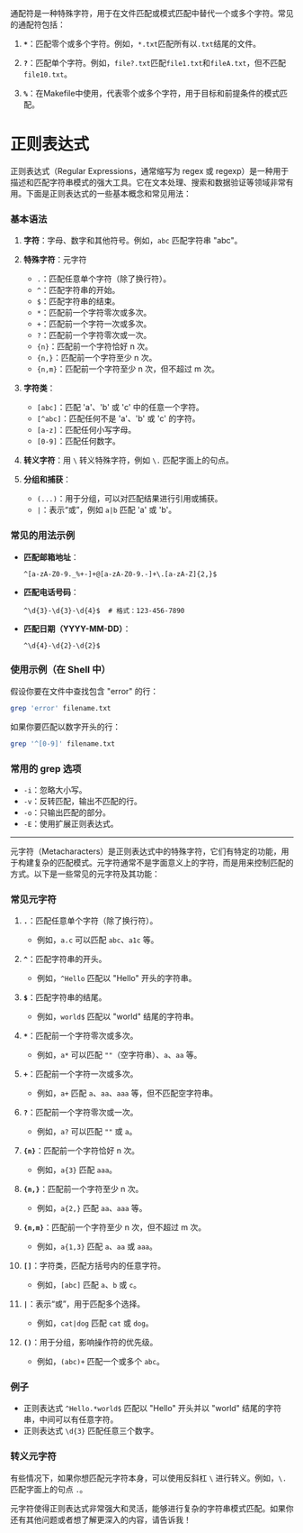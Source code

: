 通配符是一种特殊字符，用于在文件匹配或模式匹配中替代一个或多个字符。常见的通配符包括：

1. **`*`**：匹配零个或多个字符。例如，`*.txt`匹配所有以`.txt`结尾的文件。

2. **`?`**：匹配单个字符。例如，`file?.txt`匹配`file1.txt`和`fileA.txt`，但不匹配`file10.txt`。

3. **`%`**：在Makefile中使用，代表零个或多个字符，用于目标和前提条件的模式匹配。

# 正则表达式
正则表达式（Regular Expressions，通常缩写为 regex 或 regexp）是一种用于描述和匹配字符串模式的强大工具。它在文本处理、搜索和数据验证等领域非常有用。下面是正则表达式的一些基本概念和常见用法：

### 基本语法

1. **字符**：字母、数字和其他符号。例如，`abc` 匹配字符串 "abc"。

2. **特殊字符**：元字符
   - `.`：匹配任意单个字符（除了换行符）。
   - `^`：匹配字符串的开始。
   - `$`：匹配字符串的结束。
   - `*`：匹配前一个字符零次或多次。
   - `+`：匹配前一个字符一次或多次。
   - `?`：匹配前一个字符零次或一次。
   - `{n}`：匹配前一个字符恰好 n 次。
   - `{n,}`：匹配前一个字符至少 n 次。
   - `{n,m}`：匹配前一个字符至少 n 次，但不超过 m 次。

3. **字符类**：
   - `[abc]`：匹配 'a'、'b' 或 'c' 中的任意一个字符。
   - `[^abc]`：匹配任何不是 'a'、'b' 或 'c' 的字符。
   - `[a-z]`：匹配任何小写字母。
   - `[0-9]`：匹配任何数字。

4. **转义字符**：用 `\` 转义特殊字符，例如 `\.` 匹配字面上的句点。

5. **分组和捕获**：
   - `(...)`：用于分组，可以对匹配结果进行引用或捕获。
   - `|`：表示“或”，例如 `a|b` 匹配 'a' 或 'b'。

### 常见的用法示例

- **匹配邮箱地址**：
  ```regex
  ^[a-zA-Z0-9._%+-]+@[a-zA-Z0-9.-]+\.[a-zA-Z]{2,}$
  ```

- **匹配电话号码**：
  ```regex
  ^\d{3}-\d{3}-\d{4}$  # 格式：123-456-7890
  ```

- **匹配日期（YYYY-MM-DD）**：
  ```regex
  ^\d{4}-\d{2}-\d{2}$
  ```

### 使用示例（在 Shell 中）

假设你要在文件中查找包含 "error" 的行：

```bash
grep 'error' filename.txt
```

如果你要匹配以数字开头的行：

```bash
grep '^[0-9]' filename.txt
```

### 常用的 grep 选项

- `-i`：忽略大小写。
- `-v`：反转匹配，输出不匹配的行。
- `-o`：只输出匹配的部分。
- `-E`：使用扩展正则表达式。


---

元字符（Metacharacters）是正则表达式中的特殊字符，它们有特定的功能，用于构建复杂的匹配模式。元字符通常不是字面意义上的字符，而是用来控制匹配的方式。以下是一些常见的元字符及其功能：

### 常见元字符

1. **`.`**：匹配任意单个字符（除了换行符）。
   - 例如，`a.c` 可以匹配 `abc`、`a1c` 等。

2. **`^`**：匹配字符串的开头。
   - 例如，`^Hello` 匹配以 "Hello" 开头的字符串。

3. **`$`**：匹配字符串的结尾。
   - 例如，`world$` 匹配以 "world" 结尾的字符串。

4. **`*`**：匹配前一个字符零次或多次。
   - 例如，`a*` 可以匹配 `""`（空字符串）、`a`、`aa` 等。

5. **`+`**：匹配前一个字符一次或多次。
   - 例如，`a+` 匹配 `a`、`aa`、`aaa` 等，但不匹配空字符串。

6. **`?`**：匹配前一个字符零次或一次。
   - 例如，`a?` 可以匹配 `""` 或 `a`。

7. **`{n}`**：匹配前一个字符恰好 n 次。
   - 例如，`a{3}` 匹配 `aaa`。

8. **`{n,}`**：匹配前一个字符至少 n 次。
   - 例如，`a{2,}` 匹配 `aa`、`aaa` 等。

9. **`{n,m}`**：匹配前一个字符至少 n 次，但不超过 m 次。
   - 例如，`a{1,3}` 匹配 `a`、`aa` 或 `aaa`。

10. **`[]`**：字符类，匹配方括号内的任意字符。
    - 例如，`[abc]` 匹配 `a`、`b` 或 `c`。

11. **`|`**：表示“或”，用于匹配多个选择。
    - 例如，`cat|dog` 匹配 `cat` 或 `dog`。

12. **`()`**：用于分组，影响操作符的优先级。
    - 例如，`(abc)+` 匹配一个或多个 `abc`。

### 例子
- 正则表达式 `^Hello.*world$` 匹配以 "Hello" 开头并以 "world" 结尾的字符串，中间可以有任意字符。
- 正则表达式 `\d{3}` 匹配任意三个数字。

### 转义元字符
有些情况下，如果你想匹配元字符本身，可以使用反斜杠 `\` 进行转义。例如，`\.` 匹配字面上的句点 `.`。

元字符使得正则表达式非常强大和灵活，能够进行复杂的字符串模式匹配。如果你还有其他问题或者想了解更深入的内容，请告诉我！
